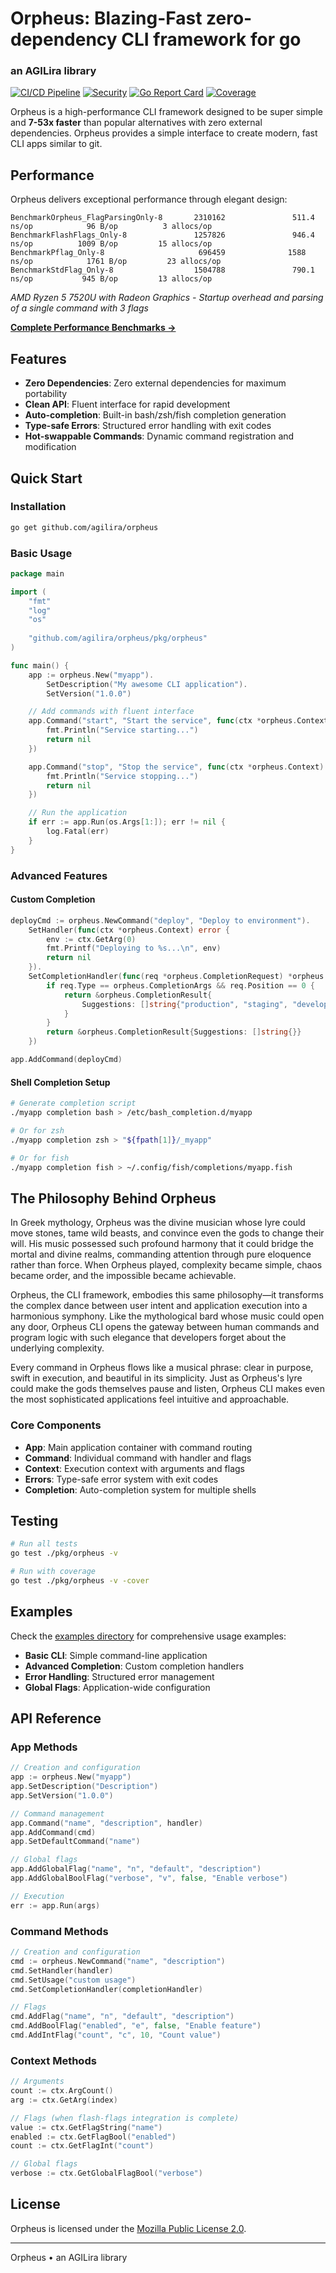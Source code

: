 # Orpheus: Blazing-Fast zero-dependency CLI framework for go
### an AGILira library

[![CI/CD Pipeline](https://github.com/agilira/orpheus/actions/workflows/ci.yml/badge.svg)](https://github.com/agilira/orpheus/actions/workflows/ci.yml)
[![Security](https://img.shields.io/badge/security-gosec-brightgreen.svg)](https://github.com/agilira/orpheus/actions/workflows/ci.yml)
[![Go Report Card](https://goreportcard.com/badge/github.com/agilira/orpheus?v=2)](https://goreportcard.com/report/github.com/agilira/orpheus)
[![Coverage](https://codecov.io/gh/agilira/orpheus/branch/main/graph/badge.svg)](https://codecov.io/gh/agilira/orpheus)

Orpheus is a high-performance CLI framework designed to be super simple and **7-53x faster** than popular alternatives with zero external dependencies. Orpheus provides a simple interface to create modern, fast CLI apps similar to git.

## Performance

Orpheus delivers exceptional performance through elegant design:
```
BenchmarkOrpheus_FlagParsingOnly-8       2310162               511.4 ns/op            96 B/op          3 allocs/op
BenchmarkFlashFlags_Only-8               1257826               946.4 ns/op          1009 B/op         15 allocs/op
BenchmarkPflag_Only-8                     696459              1588 ns/op            1761 B/op         23 allocs/op
BenchmarkStdFlag_Only-8                  1504788               790.1 ns/op           945 B/op         13 allocs/op
```
*AMD Ryzen 5 7520U with Radeon Graphics - Startup overhead and parsing of a single command with 3 flags*

**[Complete Performance Benchmarks →](./benchmarks/benchmark_test.go)**

## Features

- **Zero Dependencies**: Zero external dependencies for maximum portability
- **Clean API**: Fluent interface for rapid development
- **Auto-completion**: Built-in bash/zsh/fish completion generation
- **Type-safe Errors**: Structured error handling with exit codes
- **Hot-swappable Commands**: Dynamic command registration and modification

## Quick Start

### Installation

```bash
go get github.com/agilira/orpheus
```

### Basic Usage

```go
package main

import (
    "fmt"
    "log"
    "os"
    
    "github.com/agilira/orpheus/pkg/orpheus"
)

func main() {
    app := orpheus.New("myapp").
        SetDescription("My awesome CLI application").
        SetVersion("1.0.0")

    // Add commands with fluent interface
    app.Command("start", "Start the service", func(ctx *orpheus.Context) error {
        fmt.Println("Service starting...")
        return nil
    })

    app.Command("stop", "Stop the service", func(ctx *orpheus.Context) error {
        fmt.Println("Service stopping...")
        return nil
    })

    // Run the application
    if err := app.Run(os.Args[1:]); err != nil {
        log.Fatal(err)
    }
}
```

### Advanced Features

#### Custom Completion

```go
deployCmd := orpheus.NewCommand("deploy", "Deploy to environment").
    SetHandler(func(ctx *orpheus.Context) error {
        env := ctx.GetArg(0)
        fmt.Printf("Deploying to %s...\n", env)
        return nil
    }).
    SetCompletionHandler(func(req *orpheus.CompletionRequest) *orpheus.CompletionResult {
        if req.Type == orpheus.CompletionArgs && req.Position == 0 {
            return &orpheus.CompletionResult{
                Suggestions: []string{"production", "staging", "development"},
            }
        }
        return &orpheus.CompletionResult{Suggestions: []string{}}
    })

app.AddCommand(deployCmd)
```

#### Shell Completion Setup

```bash
# Generate completion script
./myapp completion bash > /etc/bash_completion.d/myapp

# Or for zsh
./myapp completion zsh > "${fpath[1]}/_myapp"

# Or for fish
./myapp completion fish > ~/.config/fish/completions/myapp.fish
```

## The Philosophy Behind Orpheus

In Greek mythology, Orpheus was the divine musician whose lyre could move stones, tame wild beasts, and convince even the gods to change their will. His music possessed such profound harmony that it could bridge the mortal and divine realms, commanding attention through pure eloquence rather than force. When Orpheus played, complexity became simple, chaos became order, and the impossible became achievable.

Orpheus, the CLI framework, embodies this same philosophy—it transforms the complex dance between user intent and application execution into a harmonious symphony. Like the mythological bard whose music could open any door, Orpheus CLI opens the gateway between human commands and program logic with such elegance that developers forget about the underlying complexity.

Every command in Orpheus flows like a musical phrase: clear in purpose, swift in execution, and beautiful in its simplicity. Just as Orpheus's lyre could make the gods themselves pause and listen, Orpheus CLI makes even the most sophisticated applications feel intuitive and approachable.

### Core Components

- **App**: Main application container with command routing
- **Command**: Individual command with handler and flags
- **Context**: Execution context with arguments and flags
- **Errors**: Type-safe error system with exit codes
- **Completion**: Auto-completion system for multiple shells

## Testing

```bash
# Run all tests
go test ./pkg/orpheus -v

# Run with coverage
go test ./pkg/orpheus -v -cover
```

## Examples

Check the [examples directory](./cmd/demo) for comprehensive usage examples:

- **Basic CLI**: Simple command-line application
- **Advanced Completion**: Custom completion handlers
- **Error Handling**: Structured error management
- **Global Flags**: Application-wide configuration

## API Reference

### App Methods

```go
// Creation and configuration
app := orpheus.New("myapp")
app.SetDescription("Description")
app.SetVersion("1.0.0")

// Command management
app.Command("name", "description", handler)
app.AddCommand(cmd)
app.SetDefaultCommand("name")

// Global flags
app.AddGlobalFlag("name", "n", "default", "description")
app.AddGlobalBoolFlag("verbose", "v", false, "Enable verbose")

// Execution
err := app.Run(args)
```

### Command Methods

```go
// Creation and configuration
cmd := orpheus.NewCommand("name", "description")
cmd.SetHandler(handler)
cmd.SetUsage("custom usage")
cmd.SetCompletionHandler(completionHandler)

// Flags
cmd.AddFlag("name", "n", "default", "description")
cmd.AddBoolFlag("enabled", "e", false, "Enable feature")
cmd.AddIntFlag("count", "c", 10, "Count value")
```

### Context Methods

```go
// Arguments
count := ctx.ArgCount()
arg := ctx.GetArg(index)

// Flags (when flash-flags integration is complete)
value := ctx.GetFlagString("name")
enabled := ctx.GetFlagBool("enabled")
count := ctx.GetFlagInt("count")

// Global flags
verbose := ctx.GetGlobalFlagBool("verbose")
```

## License

Orpheus is licensed under the [Mozilla Public License 2.0](./LICENSE.md).

---

Orpheus • an AGILira library

